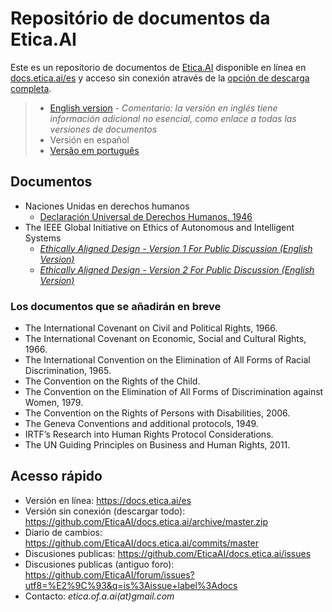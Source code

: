 # Repositório de documentos da Etica.AI
Este es un repositorio de documentos de [Etica.AI](https://etica.ai) disponible
en línea en [docs.etica.ai/es](https://docs.etica.ai/es) y acceso sin conexión através
de la [opción de descarga completa](https://github.com/EticaAI/docs.etica.ai/archive/master.zip).

> - [English version](../en/) - _Comentario: la versión en inglés tiene información adicional no esencial, como enlace a todas las versiones de documentos_
> - Versión en español
> - [Versão em português](../pt/)

## Documentos

- Naciones Unidas en derechos humanos
  - [Declaración Universal de Derechos Humanos, 1946](../un-hr/udhr/udhr-por-declaracao-universal-dos-direitos-humanos.pdf)
- The IEEE Global Initiative on Ethics of Autonomous and Intelligent Systems
  - _[Ethically Aligned Design - Version 1 For Public Discussion (English Version)](../ieee-gieais/ethically-aligned-design-v1.pdf)_
  - _[Ethically Aligned Design - Version 2 For Public Discussion (English Version)](../ieee-gieais/ethically-aligned-design-v2.pdf)_

### Los documentos que se añadirán en breve
- The International Covenant on Civil and Political Rights, 1966.
- The International Covenant on Economic, Social and Cultural Rights, 1966.
- The International Convention on the Elimination of All Forms of Racial Discrimination, 1965.
- The Convention on the Rights of the Child.
- The Convention on the Elimination of All Forms of Discrimination against Women, 1979.
- The Convention on the Rights of Persons with Disabilities, 2006.
- The Geneva Conventions and additional protocols, 1949.
- IRTF’s Research into Human Rights Protocol Considerations.
- The UN Guiding Principles on Business and Human Rights, 2011.

## Acesso rápido

- Versión en línea: <https://docs.etica.ai/es>
- Versión sin conexión (descargar todo): <https://github.com/EticaAI/docs.etica.ai/archive/master.zip>
- Diario de cambios: <https://github.com/EticaAI/docs.etica.ai/commits/master>
- Discusiones publicas: <https://github.com/EticaAI/docs.etica.ai/issues>
- Discusiones publicas (antiguo foro): <https://github.com/EticaAI/forum/issues?utf8=%E2%9C%93&q=is%3Aissue+label%3Adocs>
- Contacto: _etica.of.a.ai(at)gmail.com_
